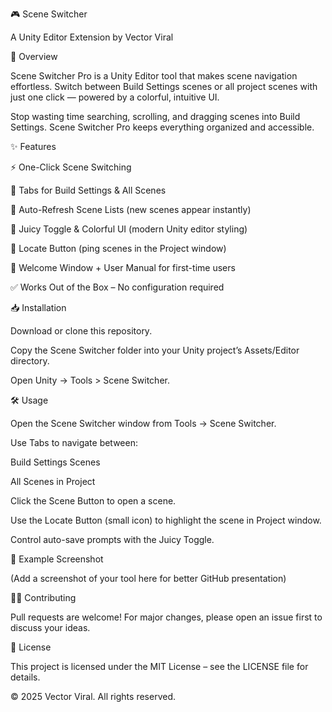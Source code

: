 🎮 Scene Switcher 

A Unity Editor Extension by Vector Viral

🚀 Overview

Scene Switcher Pro is a Unity Editor tool that makes scene navigation effortless.
Switch between Build Settings scenes or all project scenes with just one click — powered by a colorful, intuitive UI.

Stop wasting time searching, scrolling, and dragging scenes into Build Settings. Scene Switcher Pro keeps everything organized and accessible.

✨ Features

⚡ One-Click Scene Switching

📂 Tabs for Build Settings & All Scenes

🔄 Auto-Refresh Scene Lists (new scenes appear instantly)

🎨 Juicy Toggle & Colorful UI (modern Unity editor styling)

🔎 Locate Button (ping scenes in the Project window)

📝 Welcome Window + User Manual for first-time users

✅ Works Out of the Box – No configuration required

📥 Installation

Download or clone this repository.

Copy the Scene Switcher folder into your Unity project’s Assets/Editor directory.

Open Unity → Tools > Scene Switcher.

🛠️ Usage

Open the Scene Switcher window from Tools → Scene Switcher.

Use Tabs to navigate between:

Build Settings Scenes

All Scenes in Project

Click the Scene Button to open a scene.

Use the Locate Button (small icon) to highlight the scene in Project window.

Control auto-save prompts with the Juicy Toggle.

📖 Example Screenshot

(Add a screenshot of your tool here for better GitHub presentation)

🧑‍💻 Contributing

Pull requests are welcome! For major changes, please open an issue first to discuss your ideas.

📜 License

This project is licensed under the MIT License – see the LICENSE
 file for details.

© 2025 Vector Viral. All rights reserved.
